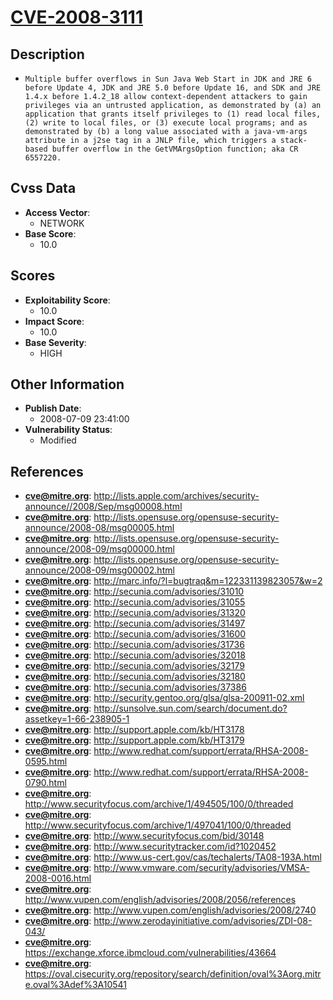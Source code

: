 
# [CVE-2008-3111](http://lists.apple.com/archives/security-announce//2008/Sep/msg00008.html)

## Description

- `Multiple buffer overflows in Sun Java Web Start in JDK and JRE 6 before Update 4, JDK and JRE 5.0 before Update 16, and SDK and JRE 1.4.x before 1.4.2_18 allow context-dependent attackers to gain privileges via an untrusted application, as demonstrated by (a) an application that grants itself privileges to (1) read local files, (2) write to local files, or (3) execute local programs; and as demonstrated by (b) a long value associated with a java-vm-args attribute in a j2se tag in a JNLP file, which triggers a stack-based buffer overflow in the GetVMArgsOption function; aka CR 6557220.`

## Cvss Data

- **Access Vector**:
  - NETWORK
- **Base Score**:
  - 10.0

## Scores

- **Exploitability Score**:
  - 10.0
- **Impact Score**:
  - 10.0
- **Base Severity**:
  - HIGH

## Other Information

- **Publish Date**:
  - 2008-07-09 23:41:00
- **Vulnerability Status**:
  - Modified

## References

- **cve@mitre.org**: http://lists.apple.com/archives/security-announce//2008/Sep/msg00008.html
- **cve@mitre.org**: http://lists.opensuse.org/opensuse-security-announce/2008-08/msg00005.html
- **cve@mitre.org**: http://lists.opensuse.org/opensuse-security-announce/2008-09/msg00000.html
- **cve@mitre.org**: http://lists.opensuse.org/opensuse-security-announce/2008-09/msg00002.html
- **cve@mitre.org**: http://marc.info/?l=bugtraq&m=122331139823057&w=2
- **cve@mitre.org**: http://secunia.com/advisories/31010
- **cve@mitre.org**: http://secunia.com/advisories/31055
- **cve@mitre.org**: http://secunia.com/advisories/31320
- **cve@mitre.org**: http://secunia.com/advisories/31497
- **cve@mitre.org**: http://secunia.com/advisories/31600
- **cve@mitre.org**: http://secunia.com/advisories/31736
- **cve@mitre.org**: http://secunia.com/advisories/32018
- **cve@mitre.org**: http://secunia.com/advisories/32179
- **cve@mitre.org**: http://secunia.com/advisories/32180
- **cve@mitre.org**: http://secunia.com/advisories/37386
- **cve@mitre.org**: http://security.gentoo.org/glsa/glsa-200911-02.xml
- **cve@mitre.org**: http://sunsolve.sun.com/search/document.do?assetkey=1-66-238905-1
- **cve@mitre.org**: http://support.apple.com/kb/HT3178
- **cve@mitre.org**: http://support.apple.com/kb/HT3179
- **cve@mitre.org**: http://www.redhat.com/support/errata/RHSA-2008-0595.html
- **cve@mitre.org**: http://www.redhat.com/support/errata/RHSA-2008-0790.html
- **cve@mitre.org**: http://www.securityfocus.com/archive/1/494505/100/0/threaded
- **cve@mitre.org**: http://www.securityfocus.com/archive/1/497041/100/0/threaded
- **cve@mitre.org**: http://www.securityfocus.com/bid/30148
- **cve@mitre.org**: http://www.securitytracker.com/id?1020452
- **cve@mitre.org**: http://www.us-cert.gov/cas/techalerts/TA08-193A.html
- **cve@mitre.org**: http://www.vmware.com/security/advisories/VMSA-2008-0016.html
- **cve@mitre.org**: http://www.vupen.com/english/advisories/2008/2056/references
- **cve@mitre.org**: http://www.vupen.com/english/advisories/2008/2740
- **cve@mitre.org**: http://www.zerodayinitiative.com/advisories/ZDI-08-043/
- **cve@mitre.org**: https://exchange.xforce.ibmcloud.com/vulnerabilities/43664
- **cve@mitre.org**: https://oval.cisecurity.org/repository/search/definition/oval%3Aorg.mitre.oval%3Adef%3A10541
